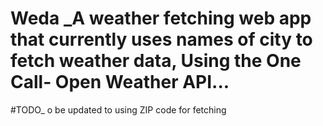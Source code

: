 # Weda _A weather fetching web app that currently uses names of city to fetch weather data, Using the One Call- Open Weather API...
#TODO_ o be updated to using ZIP code for fetching
